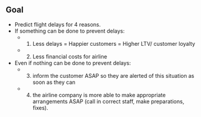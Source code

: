 ## Goal
- Predict flight delays for 4 reasons. 
- If something can be done to prevent delays: 
  - 1) Less delays = Happier customers = Higher LTV/ customer loyalty
  - 2) Less financial costs for airline
- Even if nothing can be done to prevent delays: 
  - 3) inform the customer ASAP so they are alerted of this situation as soon as they can 
  - 4) the airline company is more able to make appropriate arrangements ASAP (call in correct staff, make preparations, fixes).
